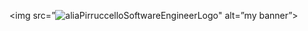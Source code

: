 

<img src=”![aliaPirruccelloSoftwareEngineerLogo](https://user-images.githubusercontent.com/98843063/165373259-a1e57022-f433-4e4e-bf94-7528ead1162a.png)" alt=”my banner”>

<!--
**aliapirruccello/aliapirruccello** is a ✨ _special_ ✨ repository because its `README.md` (this file) appears on your GitHub profile.

Here are some ideas to get you started:

- 🔭 I’m currently working on ...
- 🌱 I’m currently learning ...
- 👯 I’m looking to collaborate on ...
- 🤔 I’m looking for help with ...
- 💬 Ask me about ...
- 📫 How to reach me: ...
- 😄 Pronouns: ...
- ⚡ Fun fact: ...
-->
